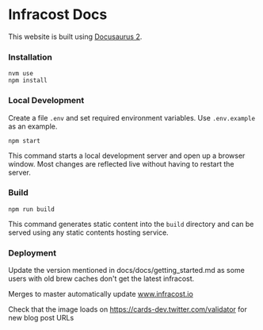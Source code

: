# Infracost Docs

This website is built using [Docusaurus 2](https://v2.docusaurus.io/).

### Installation

```
nvm use
npm install
```

### Local Development

Create a file `.env` and set required environment variables. Use `.env.example`
as an example.

```
npm start
```

This command starts a local development server and open up a browser window. Most changes are reflected live without having to restart the server.

### Build

```
npm run build
```

This command generates static content into the `build` directory and can be served using any static contents hosting service.

### Deployment

Update the version mentioned in docs/docs/getting_started.md as some users with old brew caches don't get the latest infracost.

Merges to master automatically update www.infracost.io

Check that the image loads on https://cards-dev.twitter.com/validator for new blog post URLs

